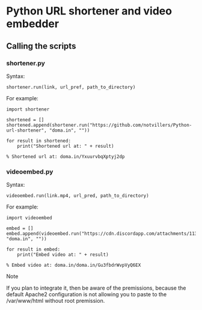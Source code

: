 # Python URL shortener and video embedder

## Calling the scripts

### shortener.py
Syntax:
```
shortener.run(link, url_pref, path_to_directory)
```
For example:
```
import shortener

shortened = []
shortened.append(shortener.run("https://github.com/notvillers/Python-url-shortener", "doma.in", ""))

for result in shortened:
    print("Shortened url at: " + result)
```
```
% Shortened url at: doma.in/YxuurvbqXptyj2dp
```

### videoembed.py
Syntax:
```
videoembed.run(link.mp4, url_pred, path_to_directory)
```
For example:
```
import videoembed

embed = []
embed.append(videoembed.run("https://cdn.discordapp.com/attachments/1136960219142946867/1158846141467742259/Joren_Falls_Izu_Jap.mp4", "doma.in", ""))

for result in embed:
    print("Embed video at: " + result)
```
```
% Embed video at: doma.in/doma.in/Gu3fbdrWvpVyQ6EX
```

> [!NOTE]
> If you plan to integrate it, then be aware of the premissions, because the default Apache2 configuration is not allowing you to paste to the /var/www/html without root premission.

